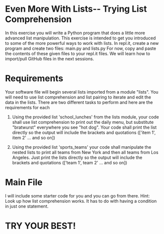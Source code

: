 # Even More With Lists-- Trying List Comprehension
In this exercise you will write a Python program that does a little more advanced list manipulation.
This exercise is intended to get you introduced to some of the more powerful ways to work with lists.
In repl.it, create a new program and create two files: main.py and lists.py
For now, copy and paste the contents of these given files to your repl.it files.
We will learn how to import/pull GitHub files in the next sessions.

# Requirements
Your software file will begin several lists imported from a module "lists". You will need to use list comprehension and list pairing to iterate and edit the data in the lists. There are two different tasks to perform and here are the requirements for each

1. Using the provided list 'school_lunches' from the lists module, your code shall use list comprehension to print out the daily menu, but substitute "bratwurst" everywhere you see "hot dog". Your code shall print the list directly so the output will include the brackets and quotations (['item 1', item 2' ... and so on])

2. Using the provided list 'sports_teams' your code shall manipulate the nested lists to print all teams from New York and then all teams from Los Angeles. Just print the lists directly so the output will include the brackets and quotations (['team 1', team 2' ... and so on])

# Main File
I will include some starter code for you and you can go from there.
Hint: Look up how list comprehension works. It has to do with having a condition in just one statement.

# TRY YOUR BEST!
